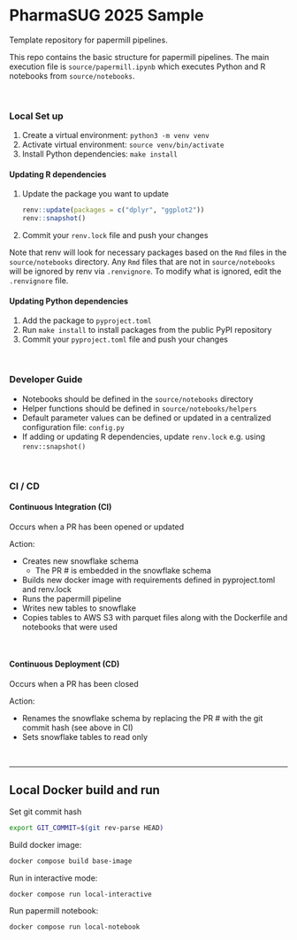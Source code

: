 # PharmaSUG 2025 Sample
Template repository for papermill pipelines.

This repo contains the basic structure for papermill pipelines. The main execution file is `source/papermill.ipynb` which executes Python and R notebooks from `source/notebooks`.


<br>

### Local Set up

1. Create a virtual environment: `python3 -m venv venv`
2. Activate virtual environment: `source venv/bin/activate`
3. Install Python dependencies: `make install`


#### Updating R dependencies

1. Update the package you want to update
    ```r
    renv::update(packages = c("dplyr", "ggplot2"))
    renv::snapshot()
    ```
2. Commit your `renv.lock` file and push your changes

Note that renv will look for necessary packages based on the `Rmd` files in the `source/notebooks` directory. Any `Rmd` files that are not in `source/notebooks` will be ignored by renv via `.renvignore`. To modify what is ignored, edit the `.renvignore` file.

#### Updating Python dependencies

1. Add the package to `pyproject.toml`
2. Run `make install` to install packages from the public PyPI repository
3. Commit your `pyproject.toml` file and push your changes

<br>

### Developer Guide
* Notebooks should be defined in the `source/notebooks` directory
* Helper functions should be defined in `source/notebooks/helpers`
* Default parameter values can be defined or updated in a centralized configuration file: `config.py`
* If adding or updating R dependencies, update `renv.lock` e.g. using `renv::snapshot()`

<br>

### CI / CD
#### Continuous Integration (CI)
Occurs when a PR has been opened or updated

Action:
  * Creates new snowflake schema
    * The PR # is embedded in the snowflake schema
  * Builds new docker image with requirements defined in pyproject.toml and renv.lock
  * Runs the papermill pipeline
  * Writes new tables to snowflake
  * Copies tables to AWS S3 with parquet files along with the Dockerfile and notebooks that were used

<br>

#### Continuous Deployment (CD)
Occurs when a PR has been closed

Action:
  * Renames the snowflake schema by replacing the PR # with the git commit hash (see above in CI)
  * Sets snowflake tables to read only


<br>

---



## Local Docker build and run

Set git commit hash
```bash
export GIT_COMMIT=$(git rev-parse HEAD)
```

Build docker image:
```bash
docker compose build base-image
```

Run in interactive mode:
```bash
docker compose run local-interactive
```

Run papermill notebook:
```bash
docker compose run local-notebook
```


<br>

